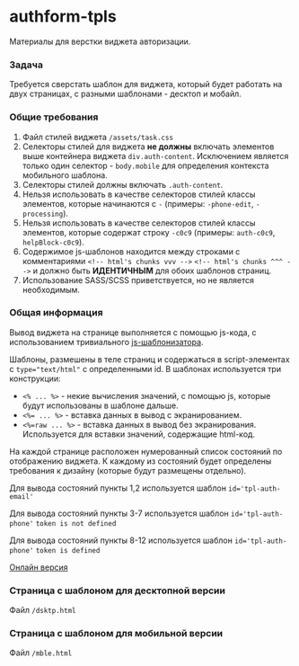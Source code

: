 # authform-tpls
Материалы для верстки виджета авторизации.

### Задача
Требуется сверстать шаблон для виджета, который будет работать на двух страницах, с разными шаблонами - десктоп и мобайл.

### Общие требования
1. Файл стилей виджета `/assets/task.css`
2. Селекторы стилей для виджета __не должны__ включать элементов
выше контейнера виджета `div.auth-content`. Исключением является только один селектор - `body.mobile`
для определения контекста мобильного шаблона.
3. Селекторы стилей должны включать `.auth-content`.
4. Нельзя использовать в качестве селекторов стилей классы элементов, которые начинаются с `-` (примеры: `-phone-edit`, `-processing`).
5. Нельзя использовать в качестве селекторов стилей классы элементов, которые содержат строку `-c0c9` (примеры: `auth-c0c9`, `helpBlock-c0c9`).
6. Содержимое js-шаблонов находится между строками с комментариями `<!-- html's chunks vvv -->` `<!-- html's chunks ^^^ -->` и 
должно быть __ИДЕНТИЧНЫМ__ для обоих шаблонов страниц.
7. Использование SASS/SCSS приветствуется, но не является необходимым.

### Общая информация

Вывод виджета на странице выполняется с помощью js-кода, с использованием тривиального [js-шаблонизатора](https://github.com/cho45/micro-template.js). 

Шаблоны, размешены в теле страниц и содержаться в script-элементах с `type="text/html"` с определенными id.
В шаблонах используется три конструкции:
 - `<% ... %>` - некие вычисления значений, с помощью js, которые будут использованы в шаблоне дальше. 
 - `<%= ... %>` - вставка данных в вывод с экранированием.
 - `<%=raw ... %>` - вставка данных в вывод без экранирования. Используется для вставки значений, содержащие html-код.

На каждой странице расположен нумерованный список состояний по отображению виджета. К каждому из состояний будет определены
требования к дизайну (которые будут размещены отдельно).

Для вывода состояний пункты 1,2 используется шаблон `id='tpl-auth-email'`

Для вывода состояний пункты 3-7 используется шаблон `id='tpl-auth-phone'` `token is not defined`

Для вывода состояний пункты 8-12 используется шаблон `id='tpl-auth-phone'` `token is defined`

[Онлайн версия](http://carlo.creachoo.ru/tasks/authform-tpls/)

### Страница с шаблоном для десктопной версии

Файл `/dsktp.html`

### Страница с шаблоном для мобильной версии

Файл `/mble.html`

